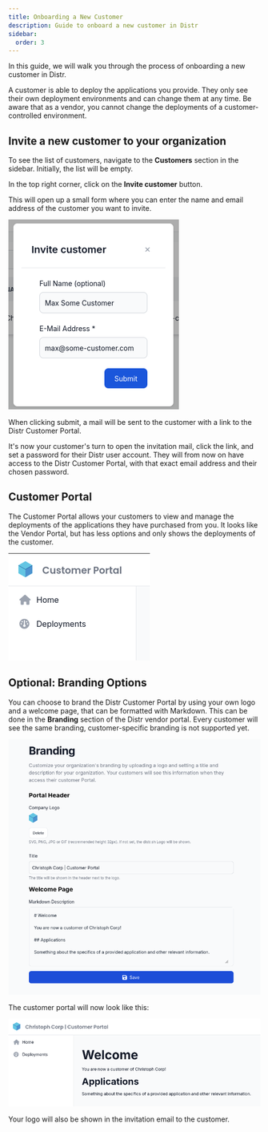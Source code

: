 ```yaml
---
title: Onboarding a New Customer
description: Guide to onboard a new customer in Distr
sidebar:
  order: 3
---
```


In this guide, we will walk you through the process of onboarding a new customer in Distr.

A customer is able to deploy the applications you provide. They only see their own deployment environments and can change them at any time.
Be aware that as a vendor, you cannot change the deployments of a customer-controlled environment.

## Invite a new customer to your organization

To see the list of customers, navigate to the **Customers** section in the sidebar. Initially, the list will be empty.

In the top right corner, click on the **Invite customer** button.

This will open up a small form where you can enter the name and email address of the customer you want to invite.

![Invite customer](../../../../assets/docs/guides/customer_invite.png)

When clicking submit, a mail will be sent to the customer with a link to the Distr Customer Portal.

It's now your customer's turn to open the invitation mail, click the link, and set a password for their Distr user account.
They will from now on have access to the Distr Customer Portal, with that exact email address and their chosen password.

## Customer Portal

The Customer Portal allows your customers to view and manage the deployments of the applications they have purchased from you.
It looks like the Vendor Portal, but has less options and only shows the deployments of the customer.

![Customer Portal](../../../../assets/docs/guides/customer_portal.png)

## Optional: Branding Options

You can choose to brand the Distr Customer Portal by using your own logo and a welcome page, that can be formatted with Markdown.
This can be done in the **Branding** section of the Distr vendor portal.
Every customer will see the same branding, customer-specific branding is not supported yet.

![Branding](../../../../assets/docs/guides/branding.png)

The customer portal will now look like this:

![Customer Portal](../../../../assets/docs/guides/branding_customer.png)

Your logo will also be shown in the invitation email to the customer.
